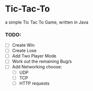 # Tic-Tac-To
a simple Tic Tac To Game, written in Java

### TODO:
 - [ ] Create Win
 - [ ] Create Lose
 - [ ] Add Two Player Mode
 - [ ] Work out the remaining Bug/s
 - [ ] Add Networking choose:
   - [ ] UDP
   - [ ] TCP
   - [ ] HTTP requests
